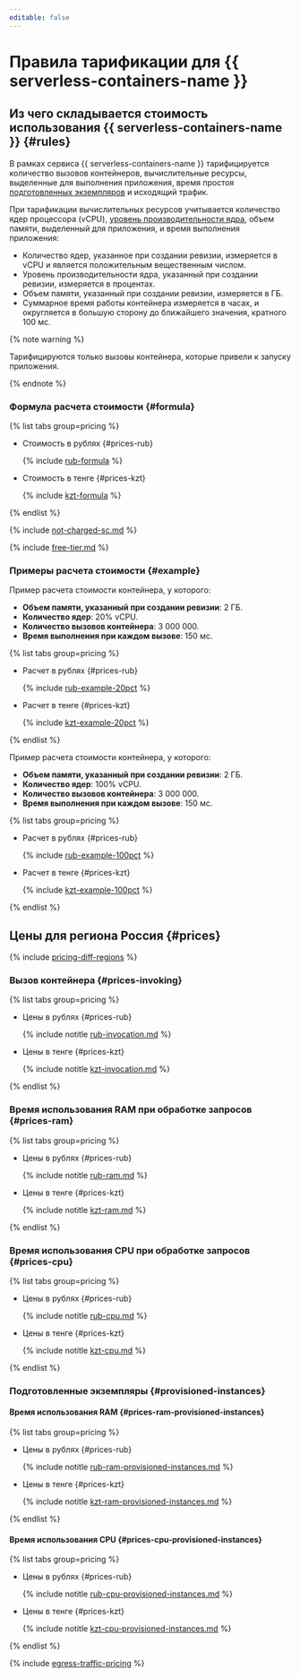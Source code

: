 ```yaml
---
editable: false
---
```


# Правила тарификации для {{ serverless-containers-name }}



## Из чего складывается стоимость использования {{ serverless-containers-name }} {#rules}

В рамках сервиса {{ serverless-containers-name }} тарифицируется количество вызовов контейнеров, вычислительные ресурсы, выделенные для выполнения приложения, время простоя [подготовленных экземпляров](concepts/container.md#provisioned-instances) и исходящий трафик.

При тарификации вычислительных ресурсов учитывается количество ядер процессора (vCPU), [уровень производительности ядра](../compute/concepts/performance-levels.md), объем памяти, выделенный для приложения, и время выполнения приложения:

* Количество ядер, указанное при создании ревизии, измеряется в vCPU и является положительным вещественным числом.
* Уровень производительности ядра, указанный при создании ревизии, измеряется в процентах.
* Объем памяти, указанный при создании ревизии, измеряется в ГБ.
* Суммарное время работы контейнера измеряется в часах, и округляется в большую сторону до ближайшего значения, кратного 100 мс.

{% note warning %}

Тарифицируются только вызовы контейнера, которые привели к запуску приложения.

{% endnote %}

### Формула расчета стоимости {#formula}


{% list tabs group=pricing %}

- Стоимость в рублях {#prices-rub}

  {% include [rub-formula](../_pricing_examples/serverless-containers/rub-formula.md) %}

- Стоимость в тенге {#prices-kzt}

  {% include [kzt-formula](../_pricing_examples/serverless-containers/kzt-formula.md) %}

{% endlist %}



{% include [not-charged-sc.md](../_includes/pricing/price-formula/not-charged-serverless-containers.md) %}

{% include [free-tier.md](../_includes/pricing/price-formula/free-tier.md) %}

### Примеры расчета стоимости {#example}

Пример расчета стоимости контейнера, у которого:

* **Объем памяти, указанный при создании ревизии**: 2 ГБ.
* **Количество ядер**: 20% vCPU.
* **Количество вызовов контейнера**: 3 000 000.
* **Время выполнения при каждом вызове**: 150 мс.


{% list tabs group=pricing %}

- Расчет в рублях {#prices-rub}

  {% include [rub-example-20pct](../_pricing_examples/serverless-containers/rub-example-20pct.md) %}

- Расчет в тенге {#prices-kzt}

  {% include [kzt-example-20pct](../_pricing_examples/serverless-containers/kzt-example-20pct.md) %}

{% endlist %}



Пример расчета стоимости контейнера, у которого:

* **Объем памяти, указанный при создании ревизии**: 2 ГБ.
* **Количество ядер**: 100% vCPU.
* **Количество вызовов контейнера**: 3 000 000.
* **Время выполнения при каждом вызове**: 150 мс.


{% list tabs group=pricing %}

- Расчет в рублях {#prices-rub}

  {% include [rub-example-100pct](../_pricing_examples/serverless-containers/rub-example-100pct.md) %}

- Расчет в тенге {#prices-kzt}

  {% include [kzt-example-100pct](../_pricing_examples/serverless-containers/kzt-example-100pct.md) %}

{% endlist %}



## Цены для региона Россия {#prices}


{% include [pricing-diff-regions](../_includes/pricing-diff-regions.md) %}


### Вызов контейнера {#prices-invoking}


{% list tabs group=pricing %}

- Цены в рублях {#prices-rub}

  {% include notitle [rub-invocation.md](../_pricing/serverless-containers/rub-invocations.md) %}

- Цены в тенге {#prices-kzt}

  {% include notitle [kzt-invocation.md](../_pricing/serverless-containers/kzt-invocations.md) %}

{% endlist %}



### Время использования RAM при обработке запросов {#prices-ram}


{% list tabs group=pricing %}

- Цены в рублях {#prices-rub}

  {% include notitle [rub-ram.md](../_pricing/serverless-containers/rub-ram.md) %}

- Цены в тенге {#prices-kzt}

  {% include notitle [kzt-ram.md](../_pricing/serverless-containers/kzt-ram.md) %}

{% endlist %}



### Время использования CPU при обработке запросов {#prices-cpu}


{% list tabs group=pricing %}

- Цены в рублях {#prices-rub}

  {% include notitle [rub-cpu.md](../_pricing/serverless-containers/rub-cpu.md) %}

- Цены в тенге {#prices-kzt}

  {% include notitle [kzt-cpu.md](../_pricing/serverless-containers/kzt-cpu.md) %}

{% endlist %}



### Подготовленные экземпляры {#provisioned-instances}

#### Время использования RAM {#prices-ram-provisioned-instances}


{% list tabs group=pricing %}

- Цены в рублях {#prices-rub}

  {% include notitle [rub-ram-provisioned-instances.md](../_pricing/serverless-containers/rub-ram-provisioned-instances.md) %}

- Цены в тенге {#prices-kzt}

  {% include notitle [kzt-ram-provisioned-instances.md](../_pricing/serverless-containers/kzt-ram-provisioned-instances.md) %}

{% endlist %}



#### Время использования CPU {#prices-cpu-provisioned-instances}


{% list tabs group=pricing %}

- Цены в рублях {#prices-rub}

  {% include notitle [rub-cpu-provisioned-instances.md](../_pricing/serverless-containers/rub-cpu-provisioned-instances.md) %}

- Цены в тенге {#prices-kzt}

  {% include notitle [kzt-cpu-provisioned-instances.md](../_pricing/serverless-containers/kzt-cpu-provisioned-instances.md) %}

{% endlist %}



{% include [egress-traffic-pricing](../_includes/egress-traffic-pricing.md) %}
